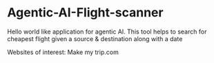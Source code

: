 # Agentic-AI-Flight-scanner
Hello world like application for agentic AI. This tool helps to search for cheapest flight given a source &amp; destination along with a date

Websites of interest: Make my trip.com